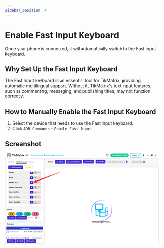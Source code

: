 ```yaml
---
sidebar_position: 4
---
```


# Enable Fast Input Keyboard

Once your phone is connected, it will automatically switch to the Fast Input keyboard.

## Why Set Up the Fast Input Keyboard

The Fast Input keyboard is an essential tool for TikMatrix, providing automatic multilingual support. Without it, TikMatrix's text input features, such as commenting, messaging, and publishing titles, may not function correctly.

## How to Manually Enable the Fast Input Keyboard

1. Select the device that needs to use the Fast Input keyboard.
2. Click `ADB Commands` - `Enable Fast Input`.

## Screenshot

![enable-fast-input.png](../img/enable-fast-input.png)
